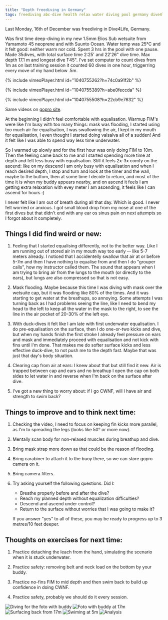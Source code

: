 ```yaml
---
title: "Depth freediving in Germany"
tags: freediving abc-dive health relax water diving pool germany dive4life
---
```


Last Monday, 16th of December was freediving in Dive4Life, Germany.

Was first time deep-diving in my new 1.5mm Elios Sub wetsuite from Yamamoto 45 neoprene and with Suunto Ocean.
Water temp was 25°C and it felt good: neither warm nor cold. Spent 3 hrs in the pool with one pause.
Made 35dives, with total surface time 2:25' and 22'26" dive time. Max depth 17.1 m and longest dive 1'45".
I've set computer to count dives from 1m as on last training session it counted 60 dives in one hour,
triggerring every move of my hand below .5m.

{% include vimeoPlayer.html id="1040755262?h=74c0a91f2b" %}

{% include vimeoPlayer.html id="1040755389?h=abe0feccda" %}

{% include vimeoPlayer.html id="1040755508?h=22cb9e7632" %}

Same videos on [gopro site](https://gopro.com/v/ezlkDQo9ypy5J).

At the beginning I didn't feel comfortable with equalisation. Warmup FIM's were like I'm busy with too many
things: mask was flooding, I started using too much air for equalisation, I was swallowing the air, I kept
in my mouth for equalisation, I even thought I started doing valsalva all of a sudden! And it felt like I
was able to spend way less time underwater.

So I warmed up slowly and for the first hour was only doing FIM to 10m. Then the feeling came back to me
and I started spending more time at depth and felt less busy with equalisation. Still it feels 2x-3x comfy
on the ascend: like on my descend I am only busy with equalisation and when I reach desired depth, I stop
and turn and look at the timer and the wall, maybe to the buttom, then at some time I decide to return,
and most of the time it is when my buddy appears nearby, and on ascend it feels I am getting extra relaxation
with evey meter I am ascending, it feels like I can ascend for hours :)

I never felt like I am out of breath during all that day. Which is good. I never felt worried or anxious. I got small blood drop from my nose at one of the first dives but that didn't end with any ear os sinus pain on next
attempts so I forgot about it completely.


## Things I did find weird or new:

1. Feeling that I started equalising differently, not to the better way. Like I am running out of stored air
   in my mouth way too early -- like 5-7 meters already. I noticed that I accidentelly swallow that air
   at or before 5-7m and then I have nothing to equalise from and then I do "grouper calls", how my instructor
   called them. The sound that appears when I am trying to bring air from the lungs to the mouth (or directly
   to the ears), but lungs are also compressed so that is not easy.

2. Mask flooding. Maybe because this time I was diving with mask over the wetsuite cap, but it was flooding
   like 80% of the times. And it was starting to get water at the breathups, so annoying. Some attempts I
   was turning back as I had problems seeing the line, like I need to bend my head to the left to keep all
   the water in the mask to the right, to see the line in the air pocket of 20-30% of the left eye.

3. With duck-dives it felt like I am late with first underwater equalisation. I do pre-equalisation on the
   surface, then I do one-or-two kicks and dive, but when my hands finish the first stroke I already feel
   pressure on ears and mask and immediately proceed with equalisation and not kick with fins until I'm done.
   That makes me do softer surface kicks and less effective duck-dive, to not push me to the depth fast.
   Maybe that was just that day's body situation.

4. Clearing cap from air at ears: I knew about that but still find it new. Air is trapped between cap and ears
   and no breathup I open the cap on both sides to let water in and reverse when I'm back on the surface after
   dive.

5. I've got a new thing to worry about: if I go CWNF, will I have air and strength to swim back?


## Things to improve and to think next time:

1. Checking the video, I need to focus on keeping fin kicks more parallel, as I'm to spreading
   the legs (looks like 50° or more now).

2. Mentally scan body for non-relaxed muscles during breathup and dive.

3. Bring mask strap more down as that could be the reason of flooding.

4. Bring carabiner to attach it to the buoy there, so we can store gopro camera on it.

5. Bring camera filters.

6. Try asking yourself the following questions. Did I:

   - Breathe properly before and after the dive?
   - Reach my planned depth without equalization difficulties?
   - Descend and ascend under control?
   - Return to the surface without worries that I was going to make it?

   If you answer "yes" to all of these, you may be ready to progress up to 3 metres/10 feet deeper.


## Thoughts on exercises for next time:

1. Practice detaching the leach from the hand, simulating the scenario when it is stuck underwater.

2. Practice safety: removing belt and neck load on the bottom by your buddy.

3. Practice no-fins FIM to mid depth and then swim back to build up confidence in doing CWNF.

4. Practice safety, probably we should do it every session.


![Diving for the foto with buddy](/img/FD-16-12-2024-1.JPG)
![Foto with buddy at 17m](/img/FD-16-12-2024-2.JPG)
![Surfacing back from 17m](/img/FD-16-12-2024-3.JPG)
![Swiming at 5m](/img/FD-16-12-2024-4.JPG)
![Analysis](/img/FD-16-12-2024-5.jpg)
